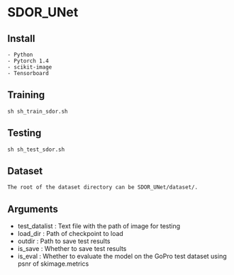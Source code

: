# SDOR_UNet


## Install
```
- Python
- Pytorch 1.4
- scikit-image
- Tensorboard
```
## Training

```sh sh_train_sdor.sh ```

## Testing
```sh sh_test_sdor.sh```

## Dataset

```The root of the dataset directory can be SDOR_UNet/dataset/.```

## Arguments
- test_datalist : Text file with the path of image for testing
- load_dir : Path of checkpoint to load
- outdir : Path to save test results
- is_save : Whether to save test results
- is_eval : Whether to evaluate the model on the GoPro test dataset using psnr of skimage.metrics


